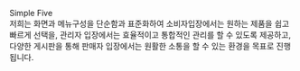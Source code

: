 Simple Five 
<br>
저희는 화면과 메뉴구성을 단순함과 표준화하여 소비자입장에서는 원하는 제품을 쉽고 빠르게 선택을, 
관리자 입장에서는 효율적이고 통합적인 관리를 할 수 있도록 제공하고, 
다양한 게시판을 통해 판매자 입장에서는 원활한 소통을 할 수 있는 환경을 목표로 진행됩니다.
